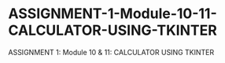 # ASSIGNMENT-1-Module-10-11-CALCULATOR-USING-TKINTER
ASSIGNMENT 1:  Module 10 &amp; 11: CALCULATOR USING TKINTER
